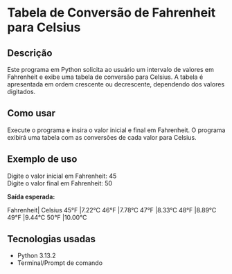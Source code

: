 # Tabela de Conversão de Fahrenheit para Celsius

## Descrição
Este programa em Python solicita ao usuário um intervalo de valores em Fahrenheit e exibe uma tabela de conversão para Celsius. 
A tabela é apresentada em ordem crescente ou decrescente, dependendo dos valores digitados.

## Como usar
Execute o programa e insira o valor inicial e final em Fahrenheit. 
O programa exibirá uma tabela com as conversões de cada valor para Celsius.

## Exemplo de uso

Digite o valor inicial em Fahrenheit: 45  
Digite o valor final em Fahrenheit: 50  

**Saída esperada:**

Fahrenheit|	Celsius
45°F      |7.22°C
46°F      |7.78°C
47°F      |8.33°C
48°F      |8.89°C
49°F      |9.44°C
50°F      |10.00°C

## Tecnologias usadas
- Python 3.13.2  
- Terminal/Prompt de comando
